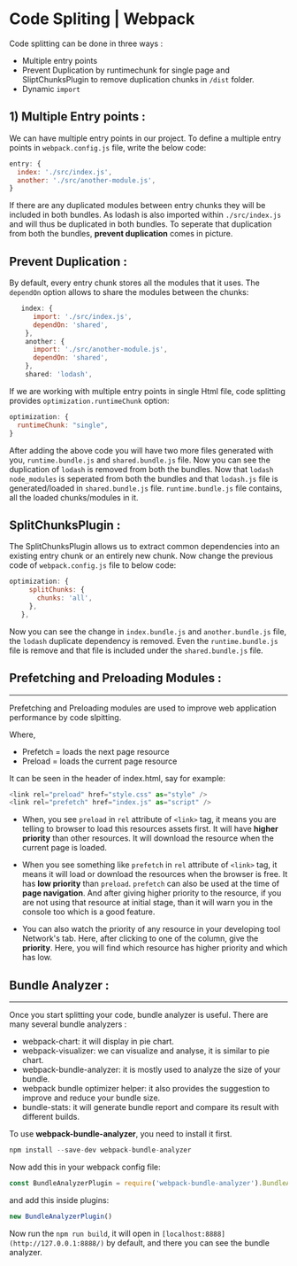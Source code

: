 # Code Spliting | Webpack

Code splitting can be done in three ways :
  - Multiple entry points
  - Prevent Duplication by runtimechunk for single page and SliptChunksPlugin to remove duplication chunks in `/dist` folder.
  - Dynamic `import`

## 1) Multiple Entry points :
We can have multiple entry points in our project. To define a multiple entry points in `webpack.config.js` file, write the below code:
```javascript
entry: {
  index: './src/index.js',
  another: './src/another-module.js',
}
```

If there are any duplicated modules between entry chunks they will be included in both bundles. As lodash is also imported within `./src/index.js` and will thus be duplicated in both bundles. To seperate that duplication from both the bundles, **prevent duplication** comes in picture.

## Prevent Duplication :
By default, every entry chunk stores all the modules that it uses. The `dependOn` option allows to share the modules between the chunks:
```javascript
   index: {
      import: './src/index.js',
      dependOn: 'shared',
    },
    another: {
      import: './src/another-module.js',
      dependOn: 'shared',
    },
    shared: 'lodash',
```
If we are working with multiple entry points in single Html file, code splitting provides `optimization.runtimeChunk` option:
```javascript
optimization: {
  runtimeChunk: "single",
}
```
After adding the above code you will have two more files generated with you, `runtime.bundle.js` and `shared.bundle.js` file. Now you can see the duplication of `lodash` is removed from both the bundles. Now that `lodash node_modules` is seperated from both the bundles and that `lodash.js` file is generated/loaded in `shared.bundle.js` file. `runtime.bundle.js` file contains, all the loaded chunks/modules in it. 

## SplitChunksPlugin :
The SplitChunksPlugin allows us to extract common dependencies into an existing entry chunk or an entirely new chunk. Now change the previous code of `webpack.config.js` file to below code:

```javascript
optimization: {
     splitChunks: {
       chunks: 'all',
     },
   },
```
Now you can see the change in `index.bundle.js` and `another.bundle.js` file, the `lodash` duplicate dependency is removed. Even the `runtime.bundle.js` file is remove and that file is included under the `shared.bundle.js` file.

## Prefetching and Preloading Modules :
---
Prefetching and Preloading modules are used to improve web application performance by code slpitting.

Where,
  - Prefetch = loads the next page resource
  - Preload = loads the current page resource
  
It can be seen in the header of index.html, say for example:
```javascript
<link rel="preload" href="style.css" as="style" />
<link rel="prefetch" href="index.js" as="script" />
```

- When, you see `preload` in `rel` attribute of `<link>` tag, it means you are telling to browser to load this resources assets first. It will have **higher priority** than other resources. It will download the resource when the current page is loaded.

- When you see something like `prefetch` in `rel` attribute of `<link>` tag, it means it will load or download the resources when the browser is free. It has **low priority** than `preload`. `prefetch` can also be used at the time of **page navigation**. And after giving higher priority to the resource, if you are not using that resource at initial stage, than it will warn you in the console too which is a good feature.

- You can also watch the priority of any resource in your developing tool Network's tab. Here, after clicking to one of the column, give the **priority**. Here, you will find which resource has higher priority and which has low. 

## Bundle Analyzer :
---
Once you start splitting your code, bundle analyzer is useful. There are many several bundle analyzers :
  - webpack-chart: it will display in pie chart.
  - webpack-visualizer: we can visualize and analyse, it is similar to pie chart.
  - webpack-bundle-analyzer: it is mostly used to analyze the size of your bundle.
  - webpack bundle optimizer helper: it also provides the suggestion to improve and reduce your bundle size.
  - bundle-stats: it will generate bundle report and compare its result with different builds.

To use **webpack-bundle-analyzer**, you need to install it first.
```javascript
npm install --save-dev webpack-bundle-analyzer
```

Now add this in your webpack config file:
```javascript
const BundleAnalyzerPlugin = require('webpack-bundle-analyzer').BundleAnalyzerPlugin;
```

and add this inside plugins:
```javascript
new BundleAnalyzerPlugin()
```

Now run the `npm run build`, it will open in `[localhost:8888](http://127.0.0.1:8888/)` by default, and there you can see the bundle analyzer.

